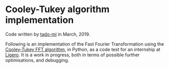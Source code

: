 # Cooley-Tukey algorithm implementation

Code written by [tado-mi](https://www.github.com/tado-mi) in March, 2019.

Following is an implementation of the Fast Fourier Transformation using the [Cooley-Tukey FFT algorithm](https://en.wikipedia.org/wiki/Cooley%E2%80%93Tukey_FFT_algorithm), in Python, as a code test for an internship at [Ligero](https://ligero-inc.com/). It is a work in progress, both in terms of possible further optimisations, and debugging.

